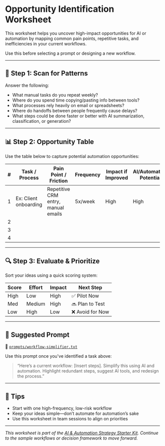 # Opportunity Identification Worksheet

This worksheet helps you uncover high-impact opportunities for AI or automation by mapping common pain points, repetitive tasks, and inefficiencies in your current workflows.

Use this before selecting a prompt or designing a new workflow.

---

## 🧭 Step 1: Scan for Patterns

Answer the following:

- What manual tasks do you repeat weekly?
- Where do you spend time copying/pasting info between tools?
- What processes rely heavily on email or spreadsheets?
- Where do handoffs between people frequently cause delays?
- What steps could be done faster or better with AI summarization, classification, or generation?

---

## 📊 Step 2: Opportunity Table

Use the table below to capture potential automation opportunities:

| # | Task / Process                          | Pain Point / Friction                  | Frequency     | Impact if Improved | AI/Automation Potential |
|---|-----------------------------------------|----------------------------------------|---------------|---------------------|--------------------------|
| 1 | Ex: Client onboarding                   | Repetitive CRM entry, manual emails    | 5x/week       | High                | High                     |
| 2 |                                           |                                        |               |                     |                          |
| 3 |                                           |                                        |               |                     |                          |
| 4 |                                           |                                        |               |                     |                          |

---

## 🔍 Step 3: Evaluate & Prioritize

Sort your ideas using a quick scoring system:

| Score | Effort   | Impact    | Next Step         |
|-------|----------|-----------|-------------------|
| High  | Low      | High      | ✅ Pilot Now       |
| Med   | Medium   | High      | 🔜 Plan to Test    |
| Low   | High      | Low       | ❌ Avoid for Now   |

---

## 💬 Suggested Prompt

📄 [`prompts/workflow-simplifier.txt`](./prompts/workflow-simplifier.txt)

Use this prompt once you've identified a task above:
> “Here’s a current workflow: [Insert steps]. Simplify this using AI and automation. Highlight redundant steps, suggest AI tools, and redesign the process.”

---

## 📝 Tips

- Start with one high-frequency, low-risk workflow
- Keep your ideas simple—don’t automate for automation’s sake
- Use this worksheet in team sessions to align on priorities

---

*This worksheet is part of the [AI & Automation Strategy Starter Kit](./README.md). Continue to the sample workflows or decision framework to move forward.*
